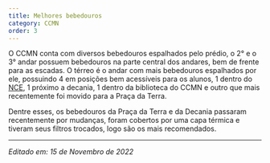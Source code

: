 ```yaml
---
title: Melhores bebedouros
category: CCMN
order: 3
---
```

O CCMN conta com diversos bebedouros espalhados pelo prédio, o 2° e o 3° andar possuem bebedouros na parte central dos andares, bem de frente para as escadas. O térreo é o andar com mais bebedouros espalhados por ele, possuindo 4 em posições bem acessíveis para os alunos, 1 dentro do [NCE](http://portal.nce.ufrj.br/), 1 próximo a decania, 1 dentro da biblioteca do CCMN e outro que mais recentemente foi movido para a Praça da Terra.

Dentre esses, os bebedouros da Praça da Terra e da Decania passaram recentemente por mudanças, foram cobertos por uma capa térmica e tiveram seus filtros trocados, logo são os mais recomendados.


---

*Editado em: 15 de Novembro de 2022*
